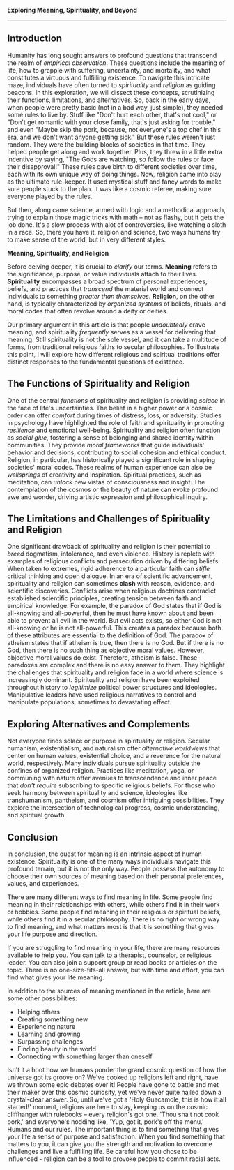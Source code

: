 **Exploring Meaning, Spirituality, and Beyond**

* * *

## Introduction

Humanity has long sought answers to profound questions that transcend the realm of *empirical observation*. These questions include the meaning of life, how to grapple with suffering, uncertainty, and mortality, and what constitutes a virtuous and fulfilling existence. To navigate this intricate maze, individuals have often turned to *spirituality* and *religion* as guiding beacons. In this exploration, we will dissect these concepts, scrutinizing their functions, limitations, and alternatives. So, back in the early days, when people were pretty basic (not in a bad way, just simple), they needed some rules to live by. Stuff like "Don't hurt each other, that's not cool," or "Don't get romantic with your close family, that's just asking for trouble," and even "Maybe skip the pork, because, not everyone's a top chef in this era, and we don't want anyone getting sick." But these rules weren't just random. They were the building blocks of societies in that time. They helped people get along and work together. Plus, they threw in a little extra incentive by saying, "The Gods are watching, so follow the rules or face their disapproval!" These rules gave birth to different societies over time, each with its own unique way of doing things. Now, religion came into play as the ultimate rule-keeper. It used mystical stuff and fancy words to make sure people stuck to the plan. It was like a cosmic referee, making sure everyone played by the rules.

But then, along came science, armed with logic and a methodical approach, trying to explain those magic tricks with math – not as flashy, but it gets the job done. It's a slow process with alot of controversies, like watching a sloth in a race. So, there you have it, religion and science, two ways humans try to make sense of the world, but in very different styles.

**Meaning, Spirituality, and Religion**

Before delving deeper, it is crucial to *clarify* our terms. **Meaning** refers to the significance, purpose, or value individuals attach to their lives. **Spirituality** encompasses a broad spectrum of personal experiences, beliefs, and practices that *transcend* the material world and connect individuals to something *greater than themselves*. **Religion**, on the other hand, is typically characterized by *organized systems* of beliefs, rituals, and moral codes that often revolve around a deity or deities.

Our primary argument in this article is that people *undoubtedly* crave meaning, and spirituality *frequently* serves as a vessel for delivering that meaning. Still spirituality is not the sole vessel, and it can take a multitude of forms, from traditional religious faiths to secular philosophies. To illustrate this point, I will explore how different religious and spiritual traditions offer distinct responses to the fundamental questions of existence.

## The Functions of Spirituality and Religion

One of the central *functions* of spirituality and religion is providing *solace* in the face of life's uncertainties. The belief in a higher power or a cosmic order can offer *comfort* during times of distress, loss, or adversity. Studies in psychology have highlighted the role of faith and spirituality in promoting *resilience* and emotional well-being. Spirituality and religion often function as *social glue*, fostering a sense of belonging and shared identity within communities. They provide *moral frameworks* that guide individuals' behavior and decisions, contributing to social cohesion and ethical conduct. Religion, in particular, has historically played a significant role in shaping societies' moral codes. These realms of human experience can also be *wellsprings* of creativity and inspiration. Spiritual practices, such as meditation, can *unlock* new vistas of consciousness and insight. The contemplation of the cosmos or the beauty of nature can evoke profound awe and wonder, driving artistic expression and philosophical inquiry.

## The Limitations and Challenges of Spirituality and Religion 

One significant drawback of spirituality and religion is their potential to *breed* dogmatism, intolerance, and even violence. History is replete with examples of religious conflicts and persecution driven by differing beliefs. When taken to extremes, rigid adherence to a particular faith can *stifle* critical thinking and open dialogue. In an era of scientific advancement, spirituality and religion can sometimes **clash** with reason, evidence, and scientific discoveries. Conflicts arise when religious doctrines contradict established scientific principles, creating tension between faith and empirical knowledge. For example, the paradox of God states that if God is all-knowing and all-powerful, then he must have known about and been able to prevent all evil in the world. But evil acts exists, so either God is not all-knowing or he is not all-powerful. This creates a paradox because both of these attributes are essential to the definition of God. The paradox of atheism states that if atheism is true, then there is no God. But if there is no God, then there is no such thing as objective moral values. However, objective moral values do exist. Therefore, atheism is false. These paradoxes are complex and there is no easy answer to them. They highlight the challenges that spirituality and religion face in a world where science is increasingly dominant. Spirituality and religion have been exploited throughout history to *legitimize* political power structures and ideologies. Manipulative leaders have used religious narratives to control and manipulate populations, sometimes to devastating effect.

## Exploring Alternatives and Complements

Not everyone finds solace or purpose in spirituality or religion. Secular humanism, existentialism, and naturalism offer *alternative worldviews* that center on human values, existential choice, and a reverence for the natural world, respectively. Many individuals pursue spirituality outside the confines of organized religion. Practices like meditation, yoga, or communing with nature offer avenues to transcendence and inner peace that *don't require* subscribing to specific religious beliefs. For those who seek harmony between spirituality and science, ideologies like transhumanism, pantheism, and cosmism offer intriguing possibilities. They explore the intersection of technological progress, cosmic understanding, and spiritual growth.

## Conclusion

In conclusion, the quest for meaning is an intrinsic aspect of human existence. Spirituality is one of the many ways individuals navigate this profound terrain, but it is not the only way. People possess the autonomy to choose their own sources of meaning based on their personal preferences, values, and experiences.

There are many different ways to find meaning in life. Some people find meaning in their relationships with others, while others find it in their work or hobbies. Some people find meaning in their religious or spiritual beliefs, while others find it in a secular philosophy. There is no right or wrong way to find meaning, and what matters most is that it is something that gives your life purpose and direction.

If you are struggling to find meaning in your life, there are many resources available to help you. You can talk to a therapist, counselor, or religious leader. You can also join a support group or read books or articles on the topic. There is no one-size-fits-all answer, but with time and effort, you can find what gives your life meaning.

In addition to the sources of meaning mentioned in the article, here are some other possibilities:

* Helping others
* Creating something new
* Experiencing nature
* Learning and growing
* Surpassing challenges
* Finding beauty in the world
* Connecting with something larger than oneself

Isn't it a hoot how we humans ponder the grand cosmic question of how the universe got its groove on? We've cooked up religions left and right, have we thrown some epic debates over it! People have gone to battle and met their maker over this cosmic curiosity, yet we've never quite nailed down a crystal-clear answer. So, until we've got a 'Holy Guacamole, this is how it all started!' moment, religions are here to stay, keeping us on the cosmic cliffhanger with rulebooks – every religion's got one. 'Thou shalt not cook pork,' and everyone's nodding like, 'Yup, got it, pork's off the menu.' Humans and our rules. The important thing is to find something that gives your life a sense of purpose and satisfaction. When you find something that matters to you, it can give you the strength and motivation to overcome challenges and live a fulfilling life. Be careful how you chose to be influenced - religion can be a tool to provoke people to commit racial acts.
